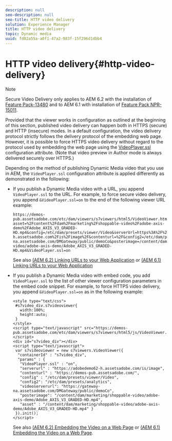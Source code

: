 ```yaml
---
description: null
seo-description: null
seo-title: HTTP video delivery
solution: Experience Manager
title: HTTP video delivery
topic: Dynamic media
uuid: fd02a55a-a0f1-47a2-983f-15f296d1dbb4
---
```


# HTTP video delivery{#http-video-delivery}

>[!NOTE]
>
>Secure Video Delivery only applies to AEM 6.2 with the installation of [Feature Pack-13480](https://www.adobeaemcloud.com/content/marketplace/marketplaceProxy.html?packagePath=/content/companies/public/adobe/packages/cq620/featurepack/cq-6.2.0-featurepack-13480) and to AEM 6.1 with installation of [Feature Pack NPR-15011](https://www.adobeaemcloud.com/content/marketplace/marketplaceProxy.html?packagePath=/content/companies/public/adobe/packages/cq610/featurepack/cq-6.1.0-featurepack-15011).

Provided that the viewer works in configuration as outlined at the beginning of this section, published video delivery can happen both in HTTPS (secure) and HTTP (insecure) modes. In a default configuration, the video delivery protocol strictly follows the delivery protocol of the embedding web page. However, it is possible to force HTTPS video delivery without regard to the protocol used by embedding the web page using the [VideoPlayer.ssl](../../c-html5-s7-aem-asset-viewers/c-html5-mixedmedia-viewer-about/r-html5-mixedmedia-viewer-config-attrib/r-html5-mixedmedia-viewer-config-attrib-videoplayer-ssl.md#reference-df0a29aa8a584cebaaa1c7bb6fab362e) configuration attribute. (Note that video preview in Author mode is always delivered securely over HTTPS.)

Depending on the method of publishing Dynamic Media video that you use in AEM, the `VideoPlayer.ssl` configuration attribute is applied differently as demonstrated in the following:

* If you publish a Dynamic Media video with a URL, you append `VideoPlayer.ssl` to the URL. For example, to force secure video delivery, you append `&VideoPlayer.ssl=on` to the end of the following viewer URL example:

  ```
  https://demos-pub.assetsadobe.com/etc/dam/viewers/s7viewers/html5/VideoViewer.html?asset=%2Fcontent%2Fdam%2Fmarketing%2Fshoppable-video%2Fadobe-axis-demo%2FAdobe_AXIS_V3_GRADED-HD.mp4&config=/etc/dam/presets/viewer/Video&serverUrl=https%3A%2F%2Fadobedemo62-h.assetsadobe.com%2Fis%2Fimage%2F&contenturl=%2F&config2=/etc/dam/presets/analytics&videoserverurl=https://gateway-na.assetsadobe.com/DMGateway/public/demoCo&posterimage=/content/dam/marketing/shoppable-video/adobe-axis-demo/Adobe_AXIS_V3_GRADED-HD.mp4&VideoPlayer.ssl=on
  ```

  See also [(AEM 6.2) Linking URLs to your Web Application](https://docs.adobe.com/content/docs/en/aem/6-2/author/assets/dynamic-media/delivering-dynamic-media-assets/linking-urls-to-yourwebapplication.html) or [(AEM 6.1) Linking URLs to your Web Application](https://docs.adobe.com/content/docs/en/aem/6-1/author/assets/dynamic-media/delivering-dynamic-media-assets/linking-urls-to-yourwebapplication.html) 

* If you publish a Dynamic Media video with embed code, you add `VideoPlayer.ssl` to the list of other viewer configuration parameters in the embed code snippet. For example, to force HTTPS video delivery, you append `&VideoPlayer.ssl=on` as in the following example:

  ```
  <style type="text/css"> 
   #s7video_div.s7videoviewer{ 
     width:100%;  
     height:auto; 
   } 
  </style> 
  <script type="text/javascript" src="https://demos-pub.assetsadobe.com/etc/dam/viewers/s7viewers/html5/js/VideoViewer.js"></script> 
  <div id="s7video_div"></div> 
  <script type="text/javascript"> 
   var s7videoviewer = new s7viewers.VideoViewer({ 
    "containerId" : "s7video_div", 
    "params" : {  
     "VideoPlayer.ssl" : "on", 
     "serverurl" : "https://adobedemo62-h.assetsadobe.com/is/image", 
     "contenturl" : "https://demos-pub.assetsadobe.com/",  
     "config" : "/etc/dam/presets/viewer/Video", 
     "config2": "/etc/dam/presets/analytics", 
     "videoserverurl": "https://gateway-na.assetsadobe.com/DMGateway/public/demoCo", 
     "posterimage": "/content/dam/marketing/shoppable-video/adobe-axis-demo/Adobe_AXIS_V3_GRADED-HD.mp4", 
     "asset" : "/content/dam/marketing/shoppable-video/adobe-axis-demo/Adobe_AXIS_V3_GRADED-HD.mp4" } 
   }).init(); 
  </script>
  ```

  See also [(AEM 6.2) Embedding the Video on a Web Page](https://docs.adobe.com/content/docs/en/aem/6-2/author/assets/dynamic-media/delivering-dynamic-media-assets/embed-code.html) or [(AEM 6.1) Embedding the Video on a Web Page](https://docs.adobe.com/content/docs/en/aem/6-1/author/assets/dynamic-media/delivering-dynamic-media-assets/embed-code.html).

